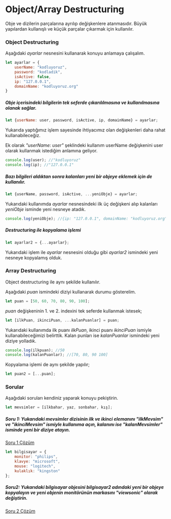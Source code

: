 # Object/Array Destructuring

Obje ve dizilerin parçalarına ayrılıp değişkenlere atanmasıdır.  Büyük yapılardan kullanışlı ve küçük parçalar çıkarmak için kullanılır.

### Object Destructuring

Aşağıdaki *ayarlar* nesnesini kullanarak konuyu anlamaya çalışalım.

```javascript
let ayarlar = {
    userName: "kodluyoruz",
    password: "kodladik",
    isActive: false,
    ip: "127.0.0.1",
    domainName: "kodluyoruz.org"
}
```

##### Obje içerisindeki bilgilerin tek seferde çıkarılılmasına ve kullanılmasına olanak sağlar. 

```javascript
let {userName: user, password, isActive, ip, domainName} = ayarlar;
```

Yukarıda yaptığımız işlem sayesinde ihtiyacımız olan değişkenleri daha rahat kullanabileceğiz.

Ek olarak *"userName: user"* şeklindeki kullanım userName değişkenini user olarak kullanmak istediğim anlamına geliyor.

```javascript
console.log(user); //"kodluyoruz"
console.log(ip); //"127.0.0.1"
```

##### Bazı bilgileri aldıktan sonra kalanları yeni bir objeye eklemek için de kullanılır.

```javascript
let {userName, password, isActive, ...yeniObje} = ayarlar;
```

Yukarıdaki kullanımda *ayarlar* nesnesindeki ilk üç değişkeni alıp kalanları *yeniObje* isminde yeni nesneye atadık.

```javascript
console.log(yeniObje); //{ip: "127.0.0.1", domainName: "kodluyoruz.org"}
```

##### Destructuring ile kopyalama işlemi

```javascript
let ayarlar2 = {...ayarlar};
```

Yukarıdaki işlem ile *ayarlar* nesnesini olduğu gibi *ayarlar2* ismindeki yeni nesneye kopyalamış olduk.

### Array Destructuring

Object destructuring ile aynı şekilde kullanılır.

Aşağıdaki *puan* ismindeki diziyi kullanarak durumu gösterelim.

```javascript
let puan = [50, 60, 70, 80, 90, 100];
```

*puan* değişkeninin 1. ve 2. indexini tek seferde kullanmak istesek;

```javascript
let [ilkPuan, ikinciPuan, ...kalanPuanlar] = puan;
```

Yukarıdaki kullanımda ilk puanı *ilkPuan*, ikinci puanı *ikinciPuan* ismiyle kullanabileceğimizi belirttik. Kalan punları ise *kalanPuanlar* ismindeki yeni diziye yolladık.

```javascript
console.log(ilkpuan); //50
console.log(kalanPuanlar); //[70, 80, 90 100]
```

Kopyalama işlemi de aynı şekilde yapılır;

```javascript
let puan2 = [...puan];
```

### Sorular

Aşağıdaki soruları kendiniz yaparak konuyu pekiştirin.

```javascript
let mevsimler = [ilkbahar, yaz, sonbahar, kış];
```

##### Soru 1: Yukarıdaki *mevsimler* dizisinin ilk ve ikinci elemanını "ilkMevsim" ve "ikinciMevsim" ismiyle kullanıma açın, kalanını ise "kalanMevsimler" isminde yeni bir diziye atayın.

[Soru 1 Çözüm](https://codepen.io/sahinaykkt/pen/KKgJeoM?editors=0011)

```javascript
let bilgisayar = {
    monitor: "philips",
    klavye: "microsoft",
    mouse: "logitech",
    kulaklık: "kingston"
};
```

##### Soru2: Yukarıdaki *bilgisayar* objesini *bilgisayar2* adındaki yeni bir objeye kopyalayın ve yeni objenin monitörünün markasını "viewsonic" olarak değiştirin.

[Soru 2 Çözüm](https://codepen.io/sahinaykkt/pen/ExgrRrE?editors=0011)

